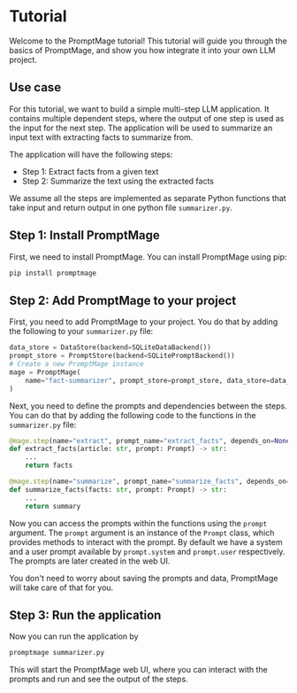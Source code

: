 # Tutorial

Welcome to the PromptMage tutorial! This tutorial will guide you through the basics of PromptMage, and show you how integrate it into your own LLM project.

## Use case

For this tutorial, we want to build a simple multi-step LLM application. It contains multiple dependent steps, where the output of one step is used as the input for the next step. The application will be used to summarize an input text with extracting facts to summarize from.

The application will have the following steps:

- Step 1: Extract facts from a given text
- Step 2: Summarize the text using the extracted facts

We assume all the steps are implemented as separate Python functions that take input and return output in one python file `summarizer.py`.

## Step 1: Install PromptMage

First, we need to install PromptMage. You can install PromptMage using pip:

```bash
pip install promptmage
```

## Step 2: Add PromptMage to your project

First, you need to add PromptMage to your project. You do that by adding the following to your `summarizer.py` file:

```python
data_store = DataStore(backend=SQLiteDataBackend())
prompt_store = PromptStore(backend=SQLitePromptBackend())
# Create a new PromptMage instance
mage = PromptMage(
    name="fact-summarizer", prompt_store=prompt_store, data_store=data_store
)
```

Next, you need to define the prompts and dependencies between the steps. You can do that by adding the following code to the functions in the `summarizer.py` file:

```python
@mage.step(name="extract", prompt_name="extract_facts", depends_on=None)
def extract_facts(article: str, prompt: Prompt) -> str:
    ...
    return facts
```
    
```python
@mage.step(name="summarize", prompt_name="summarize_facts", depends_on="extract")
def summarize_facts(facts: str, prompt: Prompt) -> str:
    ...
    return summary
```

Now you can access the prompts within the functions using the `prompt` argument. The `prompt` argument is an instance of the `Prompt` class, which provides methods to interact with the prompt.
By default we have a system and a user prompt available by `prompt.system` and `prompt.user` respectively. The prompts are later created in the web UI.

You don't need to worry about saving the prompts and data, PromptMage will take care of that for you.

## Step 3: Run the application

Now you can run the application by 

```bash
promptmage summarizer.py
```

This will start the PromptMage web UI, where you can interact with the prompts and run and see the output of the steps.